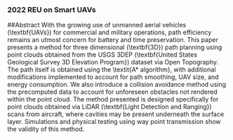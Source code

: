 ### 2022 REU on Smart UAVs

##Abstract
With the growing use of unmanned aerial vehicles (\textbf{UAVs}) for commercial and military operations, path efficiency remains an utmost concern for battery and time preservation. This paper presents a method for three dimensional (\textbf{3D}) path planning using point clouds obtained from the USGS 3DEP (\textbf{United States Geological Survey 3D Elevation Program}) dataset via Open Topography. The path itself is obtained using the \textit{A* algorithm}, with additional modifications implemented to account for path smoothing, UAV size, and energy consumption. We also introduce a collision avoidance method using the precomputed data to account for unforeseen obstacles not rendered within the point cloud. The method presented is designed specifically for point clouds obtained via LiDAR (\textbf{Light Detection and Ranging}) scans from aircraft, where cavities may be present underneath the surface layer. Simulations and physical testing using way point transmission show the validity of this method.


